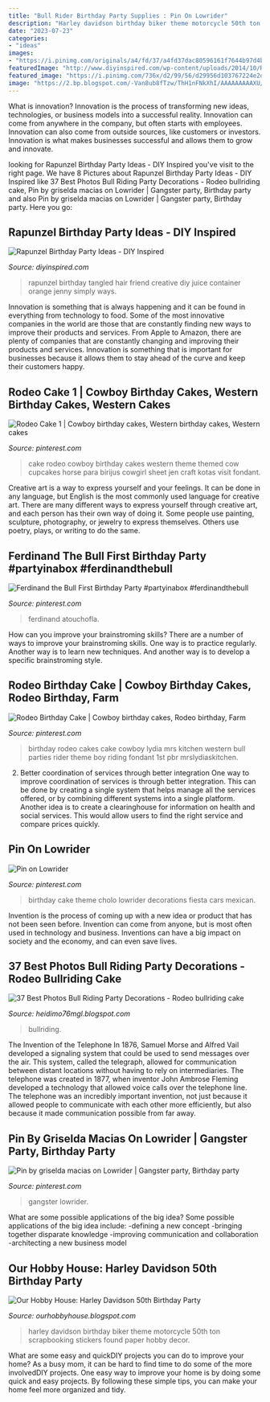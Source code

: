 ```yaml
---
title: "Bull Rider Birthday Party Supplies : Pin On Lowrider"
description: "Harley davidson birthday biker theme motorcycle 50th ton scrapbooking stickers found paper hobby decor"
date: "2023-07-23"
categories:
- "ideas"
images:
- "https://i.pinimg.com/originals/a4/fd/37/a4fd37dac80596161f7644b97d4b27e3.jpg"
featuredImage: "http://www.diyinspired.com/wp-content/uploads/2014/10/Rapunzel-Birthday-Party-Braided-Hair.jpg"
featured_image: "https://i.pinimg.com/736x/d2/99/56/d29956d103767224e2d63bbfbc365d5e.jpg"
image: "https://2.bp.blogspot.com/-Van8ub8fTzw/ThH1nFNkXhI/AAAAAAAAAXU/FVx_zkVMIEY/s1600/DSC02006.JPG"
---
```



What is innovation?
Innovation is the process of transforming new ideas, technologies, or business models into a successful reality. Innovation can come from anywhere in the company, but often starts with employees. Innovation can also come from outside sources, like customers or investors. Innovation is what makes businesses successful and allows them to grow and innovate.

	

		
looking for Rapunzel Birthday Party Ideas - DIY Inspired you've visit to the right page. We have 8 Pictures about Rapunzel Birthday Party Ideas - DIY Inspired like 37 Best Photos Bull Riding Party Decorations - Rodeo bullriding cake, Pin by griselda macias on Lowrider | Gangster party, Birthday party and also Pin by griselda macias on Lowrider | Gangster party, Birthday party. Here you go:
		
    
## Rapunzel Birthday Party Ideas - DIY Inspired

<img loading=lazy src="http://www.diyinspired.com/wp-content/uploads/2014/10/Rapunzel-Birthday-Party-Braided-Hair.jpg" onerror="this.onerror=null;this.src='https://tse4.mm.bing.net/th?id=OIP.tKP_gjc4fVhlC2I7QgUiiAAAAA&amp;pid=15.1';" alt="Rapunzel Birthday Party Ideas - DIY Inspired">

_Source: diyinspired.com_

>rapunzel birthday tangled hair friend creative diy juice container orange jenny simply ways. 

	

Innovation is something that is always happening and it can be found in everything from technology to food. Some of the most innovative companies in the world are those that are constantly finding new ways to improve their products and services. From Apple to Amazon, there are plenty of companies that are constantly changing and improving their products and services. Innovation is something that is important for businesses because it allows them to stay ahead of the curve and keep their customers happy.

    
## Rodeo Cake 1 | Cowboy Birthday Cakes, Western Birthday Cakes, Western Cakes

<img loading=lazy src="https://i.pinimg.com/originals/55/6f/33/556f33f7625d3fd7d7b619116a40e6a9.jpg" onerror="this.onerror=null;this.src='https://tse4.mm.bing.net/th?id=OIP.DLQJge25R8qJCCG6DpqPdQHaJ4&amp;pid=15.1';" alt="Rodeo Cake 1 | Cowboy birthday cakes, Western birthday cakes, Western cakes">

_Source: pinterest.com_

>cake rodeo cowboy birthday cakes western theme themed cow cupcakes horse para birijus cowgirl sheet jen craft kotas visit fondant. 

	

Creative art is a way to express yourself and your feelings. It can be done in any language, but English is the most commonly used language for creative art. There are many different ways to express yourself through creative art, and each person has their own way of doing it. Some people use painting, sculpture, photography, or jewelry to express themselves. Others use poetry, plays, or writing to do the same.

    
## Ferdinand The Bull First Birthday Party #partyinabox #ferdinandthebull

<img loading=lazy src="https://i.pinimg.com/originals/c6/9e/8d/c69e8d3d01248710bc10caef815243d8.jpg" onerror="this.onerror=null;this.src='https://tse4.mm.bing.net/th?id=OIP.WjtAVfWhsgqm0NTgYZkA1AHaE7&amp;pid=15.1';" alt="Ferdinand the Bull First Birthday Party #partyinabox #ferdinandthebull">

_Source: pinterest.com_

>ferdinand atouchofla. 

	

How can you improve your brainstroming skills?
There are a number of ways to improve your brainstroming skills. One way is to practice regularly. Another way is to learn new techniques. And another way is to develop a specific brainstroming style.

    
## Rodeo Birthday Cake | Cowboy Birthday Cakes, Rodeo Birthday, Farm

<img loading=lazy src="https://i.pinimg.com/originals/88/c3/d4/88c3d4589da3fd869305856d1f471316.jpg" onerror="this.onerror=null;this.src='https://tse3.mm.bing.net/th?id=OIP.2S5Z1Xgc9Ip3fwmlPH3elwHaJ4&amp;pid=15.1';" alt="Rodeo Birthday Cake | Cowboy birthday cakes, Rodeo birthday, Farm">

_Source: pinterest.com_

>birthday rodeo cakes cake cowboy lydia mrs kitchen western bull parties rider theme boy riding fondant 1st pbr mrslydiaskitchen. 

	

2) Better coordination of services through better integration
One way to improve coordination of services is through better integration. This can be done by creating a single system that helps manage all the services offered, or by combining different systems into a single platform. Another idea is to create a clearinghouse for information on health and social services. This would allow users to find the right service and compare prices quickly.

    
## Pin On Lowrider

<img loading=lazy src="https://i.pinimg.com/736x/d2/99/56/d29956d103767224e2d63bbfbc365d5e.jpg" onerror="this.onerror=null;this.src='https://tse2.mm.bing.net/th?id=OIP.msMf9BtHkZFEFspxtnYp_QHaJ3&amp;pid=15.1';" alt="Pin on Lowrider">

_Source: pinterest.com_

>birthday cake theme cholo lowrider decorations fiesta cars mexican. 

	

Invention is the process of coming up with a new idea or product that has not been seen before. Invention can come from anyone, but is most often used in technology and business. Inventions can have a big impact on society and the economy, and can even save lives.

    
## 37 Best Photos Bull Riding Party Decorations - Rodeo Bullriding Cake

<img loading=lazy src="https://lh5.googleusercontent.com/proxy/71q16rPgf6Y4Vpw7SBXddqufaY5aFX7e3mG1aLHxSicTU90rA2Sccdd_jf6_l3Hs3jXMnjnsNktonVpFA8l4pPPHaj3SsK1M5AmRr0jvS5pdprST4SIrjJug5Zp4-Qnb=w1200-h630-p-k-no-nu" onerror="this.onerror=null;this.src='https://tse4.mm.bing.net/th?id=OIP.oCEhp7VFdOfwqC0mmlgFkgHaD4&amp;pid=15.1';" alt="37 Best Photos Bull Riding Party Decorations - Rodeo bullriding cake">

_Source: heidimo76mgl.blogspot.com_

>bullriding. 

	

The Invention of the Telephone
In 1876, Samuel Morse and Alfred Vail developed a signaling system that could be used to send messages over the air. This system, called the telegraph, allowed for communication between distant locations without having to rely on intermediaries. The telephone was created in 1877, when inventor John Ambrose Fleming developed a technology that allowed voice calls over the telephone line. The telephone was an incredibly important invention, not just because it allowed people to communicate with each other more efficiently, but also because it made communication possible from far away.

    
## Pin By Griselda Macias On Lowrider | Gangster Party, Birthday Party

<img loading=lazy src="https://i.pinimg.com/originals/a4/fd/37/a4fd37dac80596161f7644b97d4b27e3.jpg" onerror="this.onerror=null;this.src='https://tse1.mm.bing.net/th?id=OIP.25-IrfxymmCae9ZTc21PLQHaJ4&amp;pid=15.1';" alt="Pin by griselda macias on Lowrider | Gangster party, Birthday party">

_Source: pinterest.com_

>gangster lowrider. 

	

What are some possible applications of the big idea?
Some possible applications of the big idea include: 
-defining a new concept
-bringing together disparate knowledge
-improving communication and collaboration
-architecting a new business model

    
## Our Hobby House: Harley Davidson 50th Birthday Party

<img loading=lazy src="https://2.bp.blogspot.com/-Van8ub8fTzw/ThH1nFNkXhI/AAAAAAAAAXU/FVx_zkVMIEY/s1600/DSC02006.JPG" onerror="this.onerror=null;this.src='https://tse3.mm.bing.net/th?id=OIP.-Gczp1aagZnLUMMPv4V0lwHaFj&amp;pid=15.1';" alt="Our Hobby House: Harley Davidson 50th Birthday Party">

_Source: ourhobbyhouse.blogspot.com_

>harley davidson birthday biker theme motorcycle 50th ton scrapbooking stickers found paper hobby decor. 

	

What are some easy and quickDIY projects you can do to improve your home?
As a busy mom, it can be hard to find time to do some of the more involvedDIY projects. One easy way to improve your home is by doing some quick and easy projects. By following these simple tips, you can make your home feel more organized and tidy.

